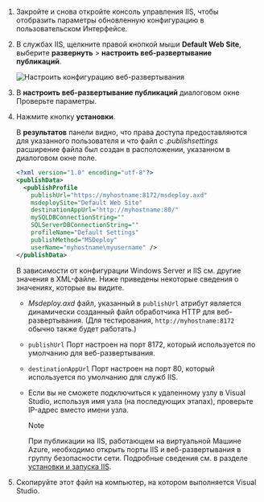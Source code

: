 
1. Закройте и снова откройте консоль управления IIS, чтобы отобразить параметры обновленную конфигурацию в пользовательском Интерфейсе.

2. В службах IIS, щелкните правой кнопкой мыши **Default Web Site**, выберите **развернуть** > **настроить веб-развертывание публикаций**.

    ![Настроить конфигурацию веб-развертывания](../../deployment/media/tutorial-configure-web-deploy-publishing.png)

3. В **настроить веб-развертывание публикаций** диалоговом окне Проверьте параметры.

4. Нажмите кнопку **установки**.

    В **результатов** панели видно, что права доступа предоставляются для указанного пользователя и что файл с *.publishsettings* расширение файла был создан в расположении, указанном в диалоговом окне поле.

    ```xml
    <?xml version="1.0" encoding="utf-8"?>
    <publishData>
      <publishProfile
        publishUrl="https://myhostname:8172/msdeploy.axd"
        msdeploySite="Default Web Site"
        destinationAppUrl="http://myhostname:80/"
        mySQLDBConnectionString=""
        SQLServerDBConnectionString=""
        profileName="Default Settings"
        publishMethod="MSDeploy"
        userName="myhostname\myusername" />
    </publishData>
    ```

    В зависимости от конфигурации Windows Server и IIS см. другие значения в XML-файле. Ниже приведены некоторые сведения о значениях, которые вы видите.

   * *Msdeploy.axd* файл, указанный в `publishUrl` атрибут является динамически созданный файл обработчика HTTP для веб-развертывания. (Для тестирования, `http://myhostname:8172` обычно также будет работать.)
   * `publishUrl` Порт настроен на порт 8172, который используется по умолчанию для веб-развертывания.
   * `destinationAppUrl` Порт настроен на порт 80, который используется по умолчанию для служб IIS.
   * Если вы не сможете подключиться к удаленному узлу в Visual Studio, используя имя узла (на последующих этапах), проверьте IP-адрес вместо имени узла.

     > [!NOTE]
     > При публикации на IIS, работающем на виртуальной Машине Azure, необходимо открыть порты IIS и веб-развертывания в группу безопасности сети. Подробные сведения см. в разделе [установки и запуска IIS](/azure/virtual-machines/windows/quick-create-portal#open-port-80-for-web-traffic).

5. Скопируйте этот файл на компьютер, на котором выполняется Visual Studio.
